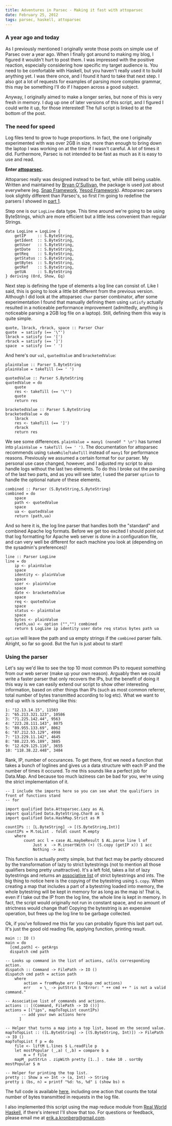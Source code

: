 ```yaml
---
title: Adventures in Parsec - Making it fast with attoparsec
date: February 25, 2012
tags: parsec, haskell, attoparsec
---
```


### A year ago and today

As I previously mentioned I originally wrote those posts on simple use of Parsec over a year ago. When I finally got around to making my blog, I figured it wouldn't hurt to post them. I was impressed with the positive reaction, especially considering how specific my target audience is. You need to be comfortable with Haskell, but you haven't really used it to build anything yet. I was there once, and I found it hard to take that next step. I also got a lot of requests for examples of parsing more complex grammar, this may be something I'll do if I happen across a good subject.

Anyway, I originally aimed to make a longer series, but none of this is very fresh in memory. I dug up one of later versions of this script, and I figured I could write it up, for those interested! The full script is linked to at the bottom of the post.

### The need for speed

Log files tend to grow to huge proportions. In fact, the one I originally experimented with was over 2GB in size, more than enough to bring down the laptop I was working on at the time if I wasn't careful. A lot of times it did. Furthermore, Parsec is not intended to be fast as much as it is easy to use and read.

__Enter [attoparsec][attoparsec].__

Attoparsec really was designed instead to be fast, while still being usable. Written and maintained by [Bryan O'Sullivan][bos], the package is used just about everywhere (eg. [Snap Framework][snap], [Yesod Framework][yesod]). Attoparsec parsers look slightly different than Parsec's, so first I'm going to redefine the parsers I showed in [part 1][part1].

Step one is our `LogLine` data type. This time around we're going to be using ByteStrings, which are more efficient but a little less convenient than regular Strings.

~~~~~{.haskell}
data LogLine = LogLine {
    getIP     :: S.ByteString,
    getIdent  :: S.ByteString,
    getUser   :: S.ByteString,
    getDate   :: S.ByteString,
    getReq    :: S.ByteString,
    getStatus :: S.ByteString,
    getBytes  :: S.ByteString,
    getRef    :: S.ByteString,
    getUA     :: S.ByteString
} deriving (Ord, Show, Eq)
~~~~~

Next step is defining the type of elements a log line can consist of. Like I said, this is going to look a little bit different from the previous version. Although I did look at the attoparsec `char` parser combinator, after some experimentation I found that manually defining them using `satisfy` actually resulted in a noticeable performance improvement (admittedly, anything is noticeable parsing a 2GB log file on a laptop). Still, defining them this way is quite simple.

~~~~~{.haskell}
quote, lbrack, rbrack, space :: Parser Char
quote  = satisfy (== '\"')
lbrack = satisfy (== '[')
rbrack = satisfy (== ']')
space  = satisfy (== ' ')
~~~~~

And here's our `val`, `quotedValue` and `bracketedValue`:

~~~~~{.haskell}
plainValue :: Parser S.ByteString
plainValue = takeTill (== ' ')

quotedValue :: Parser S.ByteString
quotedValue = do
    quote
    res <- takeTill (== '\"')
    quote
    return res

bracketedValue :: Parser S.ByteString
bracketedValue = do
    lbrack
    res <- takeTill (== ']')
    rbrack
    return res
~~~~~

We see some differences. `plainValue = many1 (noneOf " \n")` has turned into `plainValue = takeTill (== ' ')`. The documentation for attoparsec recommends using `takeWhile`/`takeTill` instead of `many1` for performance reasons. Previously we assumed a certain format for our parser. My personal use case changed, however, and I adjusted my script to also handle logs without the last two elements. To do this I broke out the parsing of the last two parts, and as you will see later, I used the parser `option` to handle the optional nature of these elements.

~~~~~{.haskell}
combined :: Parser (S.ByteString,S.ByteString)
combined = do
    space
    path <- quotedValue
    space
    ua <- quotedValue
    return (path,ua)
~~~~~

And so here it is, the log line parser that handles both the "standard" and combined Apache log formats. Before we get too excited I should point out that log formatting for Apache web server is done in a configuration file, and can very well be different for each machine you look at (depending on the sysadmin's preferences)!

~~~~~{.haskell}
line :: Parser LogLine
line = do
    ip <- plainValue
    space
    identity <- plainValue
    space
    user <- plainValue
    space
    date <- bracketedValue
    space
    req <- quotedValue
    space
    status <- plainValue
    space
    bytes <- plainValue
    (path,ua) <- option ("","") combined
    return $ LogLine ip identity user date req status bytes path ua
~~~~~

`option` will leave the path and ua empty strings if the `combined` parser fails. Alright, so far so good. But the fun is just about to start!

### Using the parser

Let's say we'd like to see the top 10 most common IPs to request something from our web server (make up your own reason). Arguably then we could write a faster parser that only recovers the IPs, but the benefit of doing it this way is we can easily extend our script to show other interesting information, based on other things than IPs (such as most common referrer, total number of bytes transmitted according to log etc). What we want to end up with is something like this:

	1: "12.13.14.15", 11503
	2: "65.213.321.123", 10586
	3: "71.225.142.44", 9563
	4: "223.28.111.143", 8075
	5: "89.955.133.69", 8062
	6: "87.212.53.129", 4998
	7: "13.229.11.142", 4645
	8: "88.223.95.189", 3885
	9: "12.629.125.116", 3655
	10: "118.38.22.448", 3484

Rank, IP, number of occurances. To get there, first we need a function that takes a bunch of loglines and gives us a data structure with each IP and the number of times it occured. To me this sounds like a perfect job for Data.Map. And because too much laziness can be bad for you, we're using the strict implementation of it.

~~~~~{.haskell}
-- I include the imports here so you can see what the qualifiers in front of functions stand 
-- for

import qualified Data.Attoparsec.Lazy as AL
import qualified Data.ByteString.Char8 as S
import qualified Data.HashMap.Strict as M

countIPs :: [L.ByteString] -> [(S.ByteString,Int)]
countIPs = M.toList . foldl count M.empty
    where
        count acc l = case AL.maybeResult $ AL.parse line l of
            Just x  -> M.insertWith (+) (S.copy (getIP x)) 1 acc
            Nothing -> acc
~~~~~

This function is actually pretty simple, but that fact may be partly obscured by the transformation of lazy to strict bytestrings (not to mention all those qualifiers being pretty unattractive). It's a left fold, takes a list of lazy bytestrings and returns an [associative list][assoclist] of strict bytestrings and ints. The big thing to notice here is the copying of the bytestring using `S.copy`. When creating a map that includes a part of a bytestring loaded into memory, the whole bytestring will be kept in memory for as long as the map is! That is, even if I take out the IP from the log line, the whole line is kept in memory. In fact, the script would originally not run in constant space, and no amount of strictness would change that! Copying the bytestring is an expensive operation, but frees up the log line to be garbage collected.

Ok, if you've followed me this far you can probably figure this last part out. It's just the good old reading file, applying function, printing result.

~~~~~{.haskell}
main :: IO ()
main = do
  [cmd,path] <- getArgs
  dispatch cmd path

-- Looks up command in the list of actions, calls corresponding action.
dispatch :: Command -> FilePath -> IO ()
dispatch cmd path = action path
    where
        action = fromMaybe err (lookup cmd actions)
        err    = \_ -> putStrLn $ "Error: " ++ cmd ++ " is not a valid command."
                    
-- Associative list of commands and actions.
actions :: [(Command, FilePath -> IO ())]
actions = [("ips", mapToTopList countIPs)
	   -- add your own actions here
	  ]

-- Helper that turns a map into a top list, based on the second value.
mapToTopList :: ([L.ByteString] -> [(S.ByteString, Int)]) -> FilePath -> IO ()
mapToTopList f p = do
    file <- liftM L.lines $ L.readFile p
    let mostPopular (_,a) (_,b) = compare b a
        m = f file
    mapM_ putStrLn . zipWith pretty [1..] . take 10 . sortBy mostPopular $ m

-- Helper for printing the top list.
pretty :: Show a => Int -> (a, Int) -> String
pretty i (bs, n) = printf "%d: %s, %d" i (show bs) n
~~~~~

The full code is available [here][codeexample], including one action that counts the total number of bytes transmitted in requests in the log file.

I also implemented this script using the map reduce module from [Real World Haskell][rwh], if there's interest I'll show that too. For questions or feedback, please email me at <erik.a.kronberg@gmail.com>.

[attoparsec]: http://hackage.haskell.org/package/attoparsec-0.10.1.1
[bos]: http://www.serpentine.com/blog/
[snap]: http://snapframework.com/
[yesod]: http://www.yesodweb.com/
[part1]: /posts/2012-02-24-adventures-in-parsec.html
[assoclist]: http://neilmitchell.blogspot.com/2008/01/associative-lists.html
[codeexample]: https://gist.github.com/1908213
[rwh]: http://book.realworldhaskell.org/